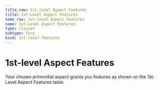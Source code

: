 ```yaml
---
title_raw: 1st-level Aspect Features
title: 1st-Level Aspect Features
name_raw: 1st-level Aspect Features
name: 1st-Level Aspect Features
type: classes
subtype: fury
kind: 1st-level features
---
```


# 1st-level Aspect Features

Your chosen primordial aspect grants you features as shown on the 1st-Level Aspect Features table.
